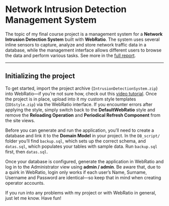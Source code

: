 # Network Intrusion Detection Management System

The topic of my final course project is a management system for a **Network Intrusion Detection System** built with **WebRatio**. The system uses several inline sensors to capture, analyze and store network traffic data in a database, while the management interface allows different users to browse the data and perform various tasks. See more in the [full report](ASE_Project_Report.pdf).

---

## Initializing the project

To get started, import the project archive (`IntrusionDetectionSystem.zip`) into WebRatio—if you’re not sure how, check out this [video tutorial](https://my.webratio.com/learn/learningobject/organize-the-workspace-v-72?cbck=wrReq87824). Once the project is in place, upload into it my custom style templates (`IDSstyle.zip`) via the WebRatio interface. If you encounter errors after applying the style, simply switch back to the **DefaultWebRatio** style and remove the **Reloading Operation** and **Periodical Refresh Component** from the site views.

Before you can generate and run the application, you’ll need to create a database and link it to the **Domain Model** in your project. In the `DB_script/` folder you’ll find `backup.sql`, which sets up the correct schema, and `datas.sql`, which populates your tables with sample data. Run `backup.sql` first, then `datas.sql`.

Once your database is configured, generate the application in WebRatio and log in to the Administrator view using **admin / admin**. Be aware that, due to a quirk in WebRatio, login only works if each user’s Name, Surname, Username and Password are identical—so keep that in mind when creating operator accounts.

If you run into any problems with my project or with WebRatio in general, just let me know. Have fun!
